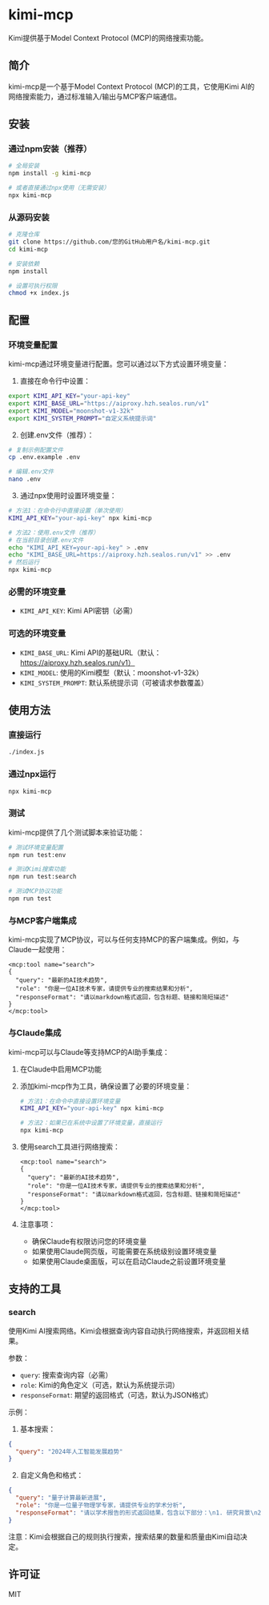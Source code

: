 # kimi-mcp

Kimi提供基于Model Context Protocol (MCP)的网络搜索功能。

## 简介

kimi-mcp是一个基于Model Context Protocol (MCP)的工具，它使用Kimi AI的网络搜索能力，通过标准输入/输出与MCP客户端通信。

## 安装

### 通过npm安装（推荐）

```bash
# 全局安装
npm install -g kimi-mcp

# 或者直接通过npx使用（无需安装）
npx kimi-mcp
```

### 从源码安装

```bash
# 克隆仓库
git clone https://github.com/您的GitHub用户名/kimi-mcp.git
cd kimi-mcp

# 安装依赖
npm install

# 设置可执行权限
chmod +x index.js
```

## 配置

### 环境变量配置

kimi-mcp通过环境变量进行配置。您可以通过以下方式设置环境变量：

1. 直接在命令行中设置：

```bash
export KIMI_API_KEY="your-api-key"
export KIMI_BASE_URL="https://aiproxy.hzh.sealos.run/v1"
export KIMI_MODEL="moonshot-v1-32k"
export KIMI_SYSTEM_PROMPT="自定义系统提示词"
```

2. 创建.env文件（推荐）：

```bash
# 复制示例配置文件
cp .env.example .env

# 编辑.env文件
nano .env
```

3. 通过npx使用时设置环境变量：

```bash
# 方法1：在命令行中直接设置（单次使用）
KIMI_API_KEY="your-api-key" npx kimi-mcp

# 方法2：使用.env文件（推荐）
# 在当前目录创建.env文件
echo "KIMI_API_KEY=your-api-key" > .env
echo "KIMI_BASE_URL=https://aiproxy.hzh.sealos.run/v1" >> .env
# 然后运行
npx kimi-mcp
```

### 必需的环境变量

- `KIMI_API_KEY`: Kimi API密钥（必需）

### 可选的环境变量

- `KIMI_BASE_URL`: Kimi API的基础URL（默认：https://aiproxy.hzh.sealos.run/v1）
- `KIMI_MODEL`: 使用的Kimi模型（默认：moonshot-v1-32k）
- `KIMI_SYSTEM_PROMPT`: 默认系统提示词（可被请求参数覆盖）

## 使用方法

### 直接运行

```bash
./index.js
```

### 通过npx运行

```bash
npx kimi-mcp
```

### 测试

kimi-mcp提供了几个测试脚本来验证功能：

```bash
# 测试环境变量配置
npm run test:env

# 测试Kimi搜索功能
npm run test:search

# 测试MCP协议功能
npm run test
```

### 与MCP客户端集成

kimi-mcp实现了MCP协议，可以与任何支持MCP的客户端集成。例如，与Claude一起使用：

```
<mcp:tool name="search">
{
  "query": "最新的AI技术趋势",
  "role": "你是一位AI技术专家，请提供专业的搜索结果和分析",
  "responseFormat": "请以markdown格式返回，包含标题、链接和简短描述"
}
</mcp:tool>
```

### 与Claude集成

kimi-mcp可以与Claude等支持MCP的AI助手集成：

1. 在Claude中启用MCP功能

2. 添加kimi-mcp作为工具，确保设置了必要的环境变量：
   ```bash
   # 方法1：在命令中直接设置环境变量
   KIMI_API_KEY="your-api-key" npx kimi-mcp
   
   # 方法2：如果已在系统中设置了环境变量，直接运行
   npx kimi-mcp
   ```

3. 使用search工具进行网络搜索：
   ```
   <mcp:tool name="search">
   {
     "query": "最新的AI技术趋势",
     "role": "你是一位AI技术专家，请提供专业的搜索结果和分析",
     "responseFormat": "请以markdown格式返回，包含标题、链接和简短描述"
   }
   </mcp:tool>
   ```

4. 注意事项：
   - 确保Claude有权限访问您的环境变量
   - 如果使用Claude网页版，可能需要在系统级别设置环境变量
   - 如果使用Claude桌面版，可以在启动Claude之前设置环境变量

## 支持的工具

### search

使用Kimi AI搜索网络。Kimi会根据查询内容自动执行网络搜索，并返回相关结果。

参数：
- `query`: 搜索查询内容（必需）
- `role`: Kimi的角色定义（可选，默认为系统提示词）
- `responseFormat`: 期望的返回格式（可选，默认为JSON格式）

示例：

1. 基本搜索：
```json
{
  "query": "2024年人工智能发展趋势"
}
```

2. 自定义角色和格式：
```json
{
  "query": "量子计算最新进展",
  "role": "你是一位量子物理学专家，请提供专业的学术分析",
  "responseFormat": "请以学术报告的形式返回结果，包含以下部分：\n1. 研究背景\n2. 最新突破\n3. 未来展望\n4. 参考资料"
}
```

注意：Kimi会根据自己的规则执行搜索，搜索结果的数量和质量由Kimi自动决定。

## 许可证

MIT
